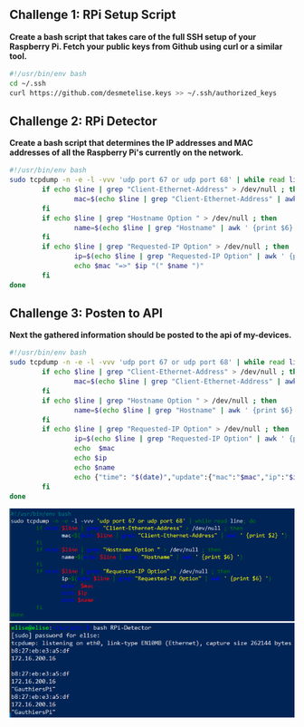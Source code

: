 ## Challenge 1: RPi Setup Script

**Create a bash script that takes care of the full SSH setup of your Raspberry Pi. Fetch your public keys from Github using curl or a similar tool.**

```sh
#!/usr/bin/env bash
cd ~/.ssh
curl https://github.com/desmetelise.keys >> ~/.ssh/authorized_keys
```

## Challenge 2: RPi Detector

**Create a bash script that determines the IP addresses and MAC addresses of all the Raspberry Pi's currently on the network.**
```sh
#!/usr/bin/env bash
sudo tcpdump -n -e -l -vvv 'udp port 67 or udp port 68' | while read line; do
        if echo $line | grep "Client-Ethernet-Address" > /dev/null ; then
                mac=$(echo $line | grep "Client-Ethernet-Address" | awk ' {print $2} ')
        fi
        if echo $line | grep "Hostname Option " > /dev/null ; then
                name=$(echo $line | grep "Hostname" | awk ' {print $6} ')
        fi
        if echo $line | grep "Requested-IP Option" > /dev/null ; then
                ip=$(echo $line | grep "Requested-IP Option" | awk ' {print $6} ')
                echo $mac "=>" $ip "(" $name ")"
        fi
done
```
 

## Challenge 3: Posten to API

**Next the gathered information should be posted to the api of my-devices.**


```sh
#!/usr/bin/env bash
sudo tcpdump -n -e -l -vvv 'udp port 67 or udp port 68' | while read line; do
        if echo $line | grep "Client-Ethernet-Address" > /dev/null ; then
                mac=$(echo $line | grep "Client-Ethernet-Address" | awk ' {print $2} ')
        fi
        if echo $line | grep "Hostname Option " > /dev/null ; then
                name=$(echo $line | grep "Hostname" | awk ' {print $6} ')
        fi
        if echo $line | grep "Requested-IP Option" > /dev/null ; then
                ip=$(echo $line | grep "Requested-IP Option" | awk ' {print $6} ')
                echo  $mac
                echo $ip
                echo $name
                echo {"time": "$(date)","update":{"mac":"$mac","ip":"$ip", "name":$name}}
        fi
done
```

![detector](./img/detector.png) 
![detector](./img/detectorOutput.PNG)
